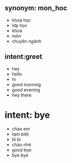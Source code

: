 ## synonym: mon_hoc
- khoá học
- lớp học
- khoá
- môn
- chuyên ngành
  
## intent:greet
- hey
- hello
- hi
- good morning
- good evening
- hey there

# intent: bye
- chào em
- tạm biệt
- bi bi
- chào nhé
- good bye
- bye bye
